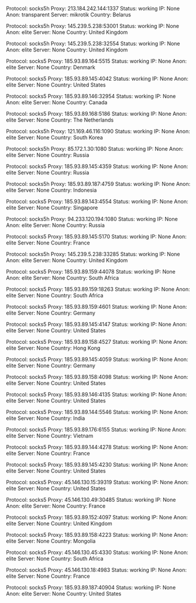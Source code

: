 Protocol: socks5h
Proxy: 213.184.242.144:1337
Status: working
IP: None
Anon: transparent
Server: mikrotik
Country: Belarus

Protocol: socks5h
Proxy: 145.239.5.238:53001
Status: working
IP: None
Anon: elite
Server: None
Country: United Kingdom

Protocol: socks5h
Proxy: 145.239.5.238:32554
Status: working
IP: None
Anon: elite
Server: None
Country: United Kingdom

Protocol: socks5
Proxy: 185.93.89.164:5515
Status: working
IP: None
Anon: elite
Server: None
Country: Denmark

Protocol: socks5
Proxy: 185.93.89.145:4042
Status: working
IP: None
Anon: elite
Server: None
Country: United States

Protocol: socks5
Proxy: 185.93.89.146:32954
Status: working
IP: None
Anon: elite
Server: None
Country: Canada

Protocol: socks5
Proxy: 185.93.89.168:5186
Status: working
IP: None
Anon: elite
Server: None
Country: The Netherlands

Protocol: socks5h
Proxy: 121.169.46.116:1090
Status: working
IP: None
Anon: elite
Server: None
Country: South Korea

Protocol: socks5h
Proxy: 85.172.1.30:1080
Status: working
IP: None
Anon: elite
Server: None
Country: Russia

Protocol: socks5
Proxy: 185.93.89.145:4359
Status: working
IP: None
Anon: elite
Server: None
Country: Russia

Protocol: socks5h
Proxy: 185.93.89.187:4759
Status: working
IP: None
Anon: elite
Server: None
Country: Indonesia

Protocol: socks5
Proxy: 185.93.89.143:4554
Status: working
IP: None
Anon: elite
Server: None
Country: Singapore

Protocol: socks5h
Proxy: 94.233.120.194:1080
Status: working
IP: None
Anon: elite
Server: None
Country: Russia

Protocol: socks5
Proxy: 185.93.89.145:5170
Status: working
IP: None
Anon: elite
Server: None
Country: France

Protocol: socks5h
Proxy: 145.239.5.238:33285
Status: working
IP: None
Anon: elite
Server: None
Country: United Kingdom

Protocol: socks5
Proxy: 185.93.89.159:44078
Status: working
IP: None
Anon: elite
Server: None
Country: South Africa

Protocol: socks5
Proxy: 185.93.89.159:18263
Status: working
IP: None
Anon: elite
Server: None
Country: South Africa

Protocol: socks5
Proxy: 185.93.89.159:4601
Status: working
IP: None
Anon: elite
Server: None
Country: Germany

Protocol: socks5
Proxy: 185.93.89.145:4147
Status: working
IP: None
Anon: elite
Server: None
Country: United States

Protocol: socks5
Proxy: 185.93.89.158:4527
Status: working
IP: None
Anon: elite
Server: None
Country: Hong Kong

Protocol: socks5
Proxy: 185.93.89.145:4059
Status: working
IP: None
Anon: elite
Server: None
Country: Germany

Protocol: socks5
Proxy: 185.93.89.158:4098
Status: working
IP: None
Anon: elite
Server: None
Country: United States

Protocol: socks5
Proxy: 185.93.89.146:4135
Status: working
IP: None
Anon: elite
Server: None
Country: United States

Protocol: socks5
Proxy: 185.93.89.144:5546
Status: working
IP: None
Anon: elite
Server: None
Country: India

Protocol: socks5
Proxy: 185.93.89.176:6155
Status: working
IP: None
Anon: elite
Server: None
Country: Vietnam

Protocol: socks5
Proxy: 185.93.89.144:4278
Status: working
IP: None
Anon: elite
Server: None
Country: France

Protocol: socks5
Proxy: 185.93.89.145:4230
Status: working
IP: None
Anon: elite
Server: None
Country: United States

Protocol: socks5
Proxy: 45.146.130.15:39319
Status: working
IP: None
Anon: elite
Server: None
Country: United States

Protocol: socks5
Proxy: 45.146.130.49:30485
Status: working
IP: None
Anon: elite
Server: None
Country: France

Protocol: socks5
Proxy: 185.93.89.152:4097
Status: working
IP: None
Anon: elite
Server: None
Country: United Kingdom

Protocol: socks5
Proxy: 185.93.89.158:4223
Status: working
IP: None
Anon: elite
Server: None
Country: Mongolia

Protocol: socks5
Proxy: 45.146.130.45:4330
Status: working
IP: None
Anon: elite
Server: None
Country: South Africa

Protocol: socks5
Proxy: 45.146.130.18:4983
Status: working
IP: None
Anon: elite
Server: None
Country: France

Protocol: socks5
Proxy: 185.93.89.187:40904
Status: working
IP: None
Anon: elite
Server: None
Country: United States

